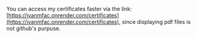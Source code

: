 You can access my certificates faster via the link: [https://ivanmfac.onrender.com/certificates](https://ivanmfac.onrender.com/certificates), since displaying pdf files is not github's purpuse. 
